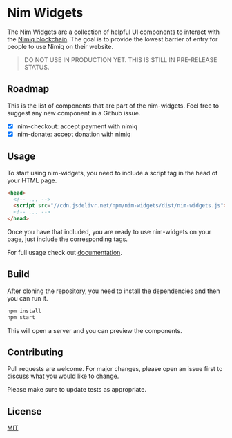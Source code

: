 # Nim Widgets

The Nim Widgets are a collection of helpful UI components to interact with the [Nimiq blockchain](https://nimiq.com). The goal is to provide the lowest barrier of entry for people to use Nimiq on their website.

> DO NOT USE IN PRODUCTION YET. THIS IS STILL IN PRE-RELEASE STATUS.

## Roadmap

This is the list of components that are part of the nim-widgets. Feel free to suggest any new component in a Github issue.

- [x] nim-checkout: accept payment with nimiq
- [x] nim-donate: accept donation with nimiq

## Usage

To start using nim-widgets, you need to include a script tag in the head of your HTML page.

```html
<head>
  <!-- ... -->
  <script src="//cdn.jsdelivr.net/npm/nim-widgets/dist/nim-widgets.js"></script>
  <!-- ... -->
</head>
```

Once you have that included, you are ready to use nim-widgets on your page, just include the corresponding tags.

For full usage check out [documentation](https://lunanimous.github.io/nim-widgets/index.html).

## Build

After cloning the repository, you need to install the dependencies and then you can run it.

```bash
npm install
npm start
```

This will open a server and you can preview the components.

## Contributing

Pull requests are welcome. For major changes, please open an issue first to discuss what you would like to change.

Please make sure to update tests as appropriate.

## License

[MIT](https://choosealicense.com/licenses/mit/)
